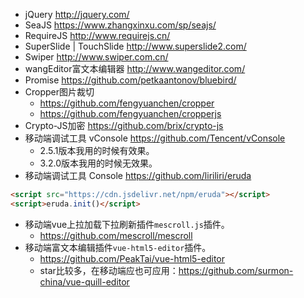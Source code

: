 * jQuery http://jquery.com/
* SeaJS https://www.zhangxinxu.com/sp/seajs/
* RequireJS http://www.requirejs.cn/
* SuperSlide | TouchSlide http://www.superslide2.com/
* Swiper http://www.swiper.com.cn/
* wangEditor富文本编辑器 http://www.wangeditor.com/
* Promise https://github.com/petkaantonov/bluebird/
* Cropper图片裁切
    - https://github.com/fengyuanchen/cropper
    - https://github.com/fengyuanchen/cropperjs
* Crypto-JS加密 https://github.com/brix/crypto-js
* 移动端调试工具 vConsole https://github.com/Tencent/vConsole
    - 2.5.1版本我用的时候有效果。
    - 3.2.0版本我用的时候无效果。
* 移动端调试工具 Console https://github.com/liriliri/eruda
```html
<script src="https://cdn.jsdelivr.net/npm/eruda"></script>
<script>eruda.init()</script>
```
* 移动端vue上拉加载下拉刷新插件```mescroll.js```插件。
    - https://github.com/mescroll/mescroll
* 移动端富文本编辑插件```vue-html5-editor```插件。
    - https://github.com/PeakTai/vue-html5-editor
    - star比较多，在移动端应也可应用：https://github.com/surmon-china/vue-quill-editor
